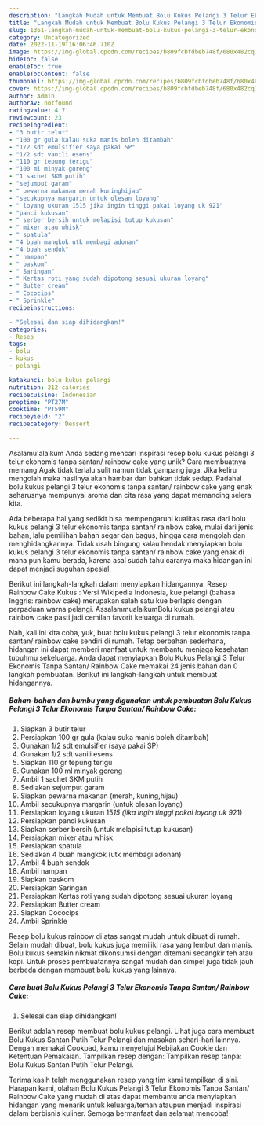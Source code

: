 ```yaml
---
description: "Langkah Mudah untuk Membuat Bolu Kukus Pelangi 3 Telur Ekonomis Tanpa Santan/ Rainbow Cake{ yang Lezat"
title: "Langkah Mudah untuk Membuat Bolu Kukus Pelangi 3 Telur Ekonomis Tanpa Santan/ Rainbow Cake{ yang Lezat"
slug: 1361-langkah-mudah-untuk-membuat-bolu-kukus-pelangi-3-telur-ekonomis-tanpa-santan-rainbow-cake-yang-lezat
category: Uncategorized
date: 2022-11-19T16:06:46.710Z
image: https://img-global.cpcdn.com/recipes/b809fcbfdbeb748f/680x482cq70/bolu-kukus-pelangi-3-telur-ekonomis-tanpa-santan-rainbow-cake-foto-resep-utama.jpg
hideToc: false
enableToc: true
enableTocContent: false
thumbnail: https://img-global.cpcdn.com/recipes/b809fcbfdbeb748f/680x482cq70/bolu-kukus-pelangi-3-telur-ekonomis-tanpa-santan-rainbow-cake-foto-resep-utama.jpg
cover: https://img-global.cpcdn.com/recipes/b809fcbfdbeb748f/680x482cq70/bolu-kukus-pelangi-3-telur-ekonomis-tanpa-santan-rainbow-cake-foto-resep-utama.jpg
author: Admin
authorAv: notfound
ratingvalue: 4.7
reviewcount: 23
recipeingredient:
- "3 butir telur"
- "100 gr gula kalau suka manis boleh ditambah"
- "1/2 sdt emulsifier saya pakai SP"
- "1/2 sdt vanili esens"
- "110 gr tepung terigu"
- "100 ml minyak goreng"
- "1 sachet SKM putih"
- "sejumput garam"
- " pewarna makanan merah kuninghijau"
- "secukupnya margarin untuk olesan loyang"
- " loyang ukuran 1515 jika ingin tinggi pakai loyang uk 921"
- "panci kukusan"
- " serber bersih untuk melapisi tutup kukusan"
- " mixer atau whisk"
- " spatula"
- "4 buah mangkok utk membagi adonan"
- "4 buah sendok"
- " nampan"
- " baskom"
- " Saringan"
- " Kertas roti yang sudah dipotong sesuai ukuran loyang"
- " Butter cream"
- " Cococips"
- " Sprinkle"
recipeinstructions:

- "Selesai dan siap dihidangkan!"
categories:
- Resep
tags:
- bolu
- kukus
- pelangi

katakunci: bolu kukus pelangi 
nutrition: 212 calories
recipecuisine: Indonesian
preptime: "PT27M"
cooktime: "PT59M"
recipeyield: "2"
recipecategory: Dessert

---
```



Asalamu'alaikum Anda sedang mencari inspirasi resep bolu kukus pelangi 3 telur ekonomis tanpa santan/ rainbow cake yang unik? Cara membuatnya memang Agak tidak terlalu sulit namun tidak gampang juga. Jika keliru mengolah maka hasilnya akan hambar dan bahkan tidak sedap. Padahal bolu kukus pelangi 3 telur ekonomis tanpa santan/ rainbow cake yang enak seharusnya mempunyai aroma dan cita rasa yang dapat memancing selera kita.


Ada beberapa hal yang sedikit bisa mempengaruhi kualitas rasa dari bolu kukus pelangi 3 telur ekonomis tanpa santan/ rainbow cake, mulai dari jenis bahan, lalu pemilihan bahan segar dan bagus, hingga cara mengolah dan menghidangkannya. Tidak usah bingung kalau hendak menyiapkan bolu kukus pelangi 3 telur ekonomis tanpa santan/ rainbow cake yang enak di mana pun kamu berada, karena asal sudah tahu caranya maka hidangan ini dapat menjadi suguhan spesial.

Berikut ini langkah-langkah dalam menyiapkan hidangannya. Resep Rainbow Cake Kukus : Versi Wikipedia Indonesia, kue pelangi (bahasa Inggris: rainbow cake) merupakan salah satu kue berlapis dengan perpaduan warna pelangi. AssalammualaikumBolu kukus pelangi atau rainbow cake pasti jadi cemilan favorit keluarga di rumah.


Nah, kali ini kita coba, yuk, buat bolu kukus pelangi 3 telur ekonomis tanpa santan/ rainbow cake sendiri di rumah. Tetap berbahan sederhana, hidangan ini dapat memberi manfaat untuk membantu menjaga kesehatan tubuhmu sekeluarga. Anda dapat menyiapkan Bolu Kukus Pelangi 3 Telur Ekonomis Tanpa Santan/ Rainbow Cake memakai 24 jenis bahan dan 0 langkah pembuatan. Berikut ini langkah-langkah untuk membuat hidangannya.

<!--inarticleads1-->

##### Bahan-bahan dan bumbu yang digunakan untuk pembuatan Bolu Kukus Pelangi 3 Telur Ekonomis Tanpa Santan/ Rainbow Cake:

1. Siapkan 3 butir telur
1. Persiapkan 100 gr gula (kalau suka manis boleh ditambah)
1. Gunakan 1/2 sdt emulsifier (saya pakai SP)
1. Gunakan 1/2 sdt vanili esens
1. Siapkan 110 gr tepung terigu
1. Gunakan 100 ml minyak goreng
1. Ambil 1 sachet SKM putih
1. Sediakan sejumput garam
1. Siapkan  pewarna makanan (merah, kuning,hijau)
1. Ambil secukupnya margarin (untuk olesan loyang)
1. Persiapkan  loyang ukuran 15*15 (jika ingin tinggi pakai loyang uk 9*21)
1. Persiapkan panci kukusan
1. Siapkan  serber bersih (untuk melapisi tutup kukusan)
1. Persiapkan  mixer atau whisk
1. Persiapkan  spatula
1. Sediakan 4 buah mangkok (utk membagi adonan)
1. Ambil 4 buah sendok
1. Ambil  nampan
1. Siapkan  baskom
1. Persiapkan  Saringan
1. Persiapkan  Kertas roti yang sudah dipotong sesuai ukuran loyang
1. Persiapkan  Butter cream
1. Siapkan  Cococips
1. Ambil  Sprinkle


Resep bolu kukus rainbow di atas sangat mudah untuk dibuat di rumah. Selain mudah dibuat, bolu kukus juga memiliki rasa yang lembut dan manis. Bolu kukus semakin nikmat dikonsumsi dengan ditemani secangkir teh atau kopi. Untuk proses pembuatannya sangat mudah dan simpel juga tidak jauh berbeda dengan membuat bolu kukus yang lainnya. 

<!--inarticleads2-->

##### Cara buat Bolu Kukus Pelangi 3 Telur Ekonomis Tanpa Santan/ Rainbow Cake:


1. Selesai dan siap dihidangkan!

Berikut adalah resep membuat bolu kukus pelangi. Lihat juga cara membuat Bolu Kukus Santan Putih Telur Pelangi dan masakan sehari-hari lainnya. Dengan memakai Cookpad, kamu menyetujui Kebijakan Cookie dan Ketentuan Pemakaian. Tampilkan resep dengan: Tampilkan resep tanpa: Bolu Kukus Santan Putih Telur Pelangi. 

Terima kasih telah menggunakan resep yang tim kami tampilkan di sini. Harapan kami, olahan Bolu Kukus Pelangi 3 Telur Ekonomis Tanpa Santan/ Rainbow Cake yang mudah di atas dapat membantu anda menyiapkan hidangan yang menarik untuk keluarga/teman ataupun menjadi inspirasi dalam berbisnis kuliner. Semoga bermanfaat dan selamat mencoba!
